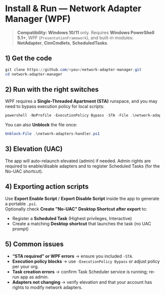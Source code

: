 # Install & Run — Network Adapter Manager (WPF)

> **Compatibility:** **Windows 10/11** only. Requires **Windows PowerShell 5.1+**, WPF (`PresentationFramework`), and built-in modules: **NetAdapter**, **CimCmdlets**, **ScheduledTasks**.

## 1) Get the code

```powershell
git clone https://github.com/<you>/network-adapter-manager.git
cd network-adapter-manager
```

## 2) Run with the right switches

WPF requires a **Single-Threaded Apartment (STA)** runspace, and you may need to bypass execution policy for local scripts:

```powershell
powershell -NoProfile -ExecutionPolicy Bypass -STA -File .\network-adapters-handler.ps1
```

You can also **Unblock** the file once:

```powershell
Unblock-File .\network-adapters-handler.ps1
```

## 3) Elevation (UAC)

The app will auto-relaunch elevated (admin) if needed. Admin rights are required to enable/disable adapters and to register Scheduled Tasks (for the No-UAC shortcut).

## 4) Exporting action scripts

Use **Export Enable Script** / **Export Disable Script** inside the app to generate a portable `.ps1`.  
Optionally check **Create "No-UAC" Desktop Shortcut after export** to:

- Register a **Scheduled Task** (Highest privileges, Interactive)
- Create a matching **Desktop shortcut** that launches the task (no UAC prompt)

## 5) Common issues

- **“STA required” or WPF errors** → ensure you included `-STA`.
- **Execution policy blocks** → use `-ExecutionPolicy Bypass` or adjust policy per your org.
- **Task creation errors** → confirm Task Scheduler service is running; re-run app as admin.
- **Adapters not changing** → verify elevation and that your account has rights to modify network adapters.
